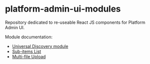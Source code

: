 # platform-admin-ui-modules
Repository dedicated to re-useable React JS components for Platform Admin UI.

Module documentation:

- [Universal Discovery module](https://doc.ezplatform.com/en/latest/guide/extending_modules/#universal-discovery-module)
- [Sub-items List](https://doc.ezplatform.com/en/latest/guide/extending_modules/#sub-items-list)
- [Multi-file Upload](https://doc.ezplatform.com/en/latest/guide/extending_modules/#multi-file-upload)
